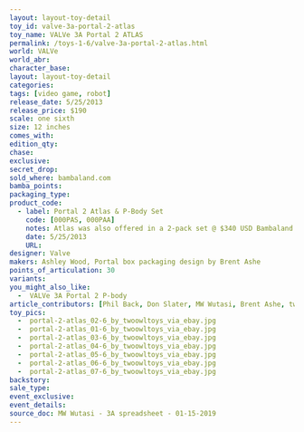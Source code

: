 ```yaml
---
layout: layout-toy-detail 
toy_id: valve-3a-portal-2-atlas
toy_name: VALVe 3A Portal 2 ATLAS
permalink: /toys-1-6/valve-3a-portal-2-atlas.html
world: VALVe
world_abr: 
character_base: 
layout: layout-toy-detail
categories: 
tags: [video game, robot]
release_date: 5/25/2013
release_price: $190 
scale: one sixth
size: 12 inches
comes_with: 
edition_qty: 
chase: 
exclusive: 
secret_drop: 
sold_where: bambaland.com
bamba_points: 
packaging_type: 
product_code: 
  - label: Portal 2 Atlas & P-Body Set
    code: [000PAS, 000PAA]
    notes: Atlas was also offered in a 2-pack set @ $340 USD Bambaland.com exclusive
    date: 5/25/2013
    URL:
designer: Valve
makers: Ashley Wood, Portal box packaging design by Brent Ashe
points_of_articulation: 30
variants: 
you_might_also_like: 
  -  VALVe 3A Portal 2 P-body
article_contributors: [Phil Back, Don Slater, MW Wutasi, Brent Ashe, twoowltoys]
toy_pics: 
  -  portal-2-atlas_02-6_by_twoowltoys_via_ebay.jpg
  -  portal-2-atlas_01-6_by_twoowltoys_via_ebay.jpg
  -  portal-2-atlas_03-6_by_twoowltoys_via_ebay.jpg
  -  portal-2-atlas_04-6_by_twoowltoys_via_ebay.jpg
  -  portal-2-atlas_05-6_by_twoowltoys_via_ebay.jpg
  -  portal-2-atlas_06-6_by_twoowltoys_via_ebay.jpg
  -  portal-2-atlas_07-6_by_twoowltoys_via_ebay.jpg
backstory: 
sale_type: 
event_exclusive: 
event_details: 
source_doc: MW Wutasi - 3A spreadsheet - 01-15-2019
---
```

